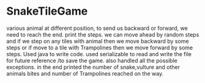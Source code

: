 # SnakeTileGame
various animal at different position, to send us backward or forward, we need to reach the end. print the steps. 
we can move ahead by random steps and if we step on any tiles with animal then we move backward by some steps or if move to a tile with Trampolines then we move forward by some steps. 
Used java to write code. used serializable to read and write the file for future reference /to save the game. also handled all the possible exceptions. 
in the end printed the number of snake,vulture and other animals bites and number of Trampolines reached on the way.
